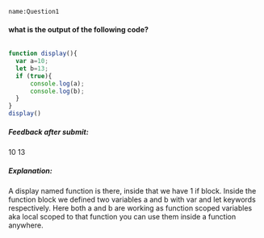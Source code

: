 ```ngMeta
name:Question1
```
#### what is the output of the following code?

 ```javascript

function display(){
   var a=10;
   let b=13;
   if (true){
       console.log(a);
       console.log(b);
   }
}
display()
 ```
##### Feedback after submit:
10
13
 
##### Explanation:
A display named function is there, inside that we have 1 if block. Inside the function  block we defined two variables a and b with var and let keywords respectively. Here both a and b are working as function scoped variables aka local scoped to that function you can use them inside a function anywhere.
